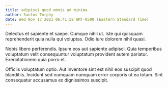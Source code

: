 ```yaml
---
title: adipisci quod omnis ad minima
author: Santos Torphy
date: Wed Nov 17 2021 06:41:58 GMT-0500 (Eastern Standard Time)
---
```

Delectus et sapiente et saepe. Cumque nihil ut. Iste qui quisquam reprehenderit quia nulla qui voluptas. Odio iure dolorem nihil quasi.

 Nobis libero perferendis. Ipsum eos aut sapiente adipisci. Quia temporibus voluptatum velit consequuntur voluptatum provident autem pariatur. Exercitationem quia porro et.

 Officiis voluptatum optio. Aut inventore sint est nihil eos suscipit quod blanditiis. Incidunt sed numquam numquam error corporis ut ea totam. Sint consequatur accusamus ex dignissimos suscipit.
